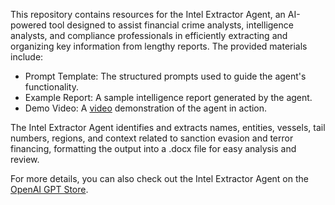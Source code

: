 This repository contains resources for the Intel Extractor Agent, an AI-powered tool designed to assist financial crime analysts, intelligence analysts, and compliance professionals in efficiently extracting and organizing key information from lengthy reports. The provided materials include:

- Prompt Template: The structured prompts used to guide the agent's functionality.
- Example Report: A sample intelligence report generated by the agent.
- Demo Video: A [video](https://youtu.be/oU53QCfc53Y) demonstration of the agent in action.

The Intel Extractor Agent identifies and extracts names, entities, vessels, tail numbers, regions, and context related to sanction evasion and terror financing, formatting the output into a .docx file for easy analysis and review.

For more details, you can also check out the Intel Extractor Agent on the [OpenAI GPT Store](https://chatgpt.com/g/g-RfEXSTb7H-intel-extractor).
